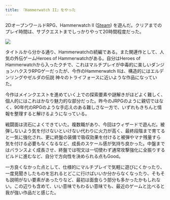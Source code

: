 ```yaml
---
title: 『Hammerwatch II』をやった
---
```


2DオープンワールドRPG、Hammerwatch II ([Steam](https://store.steampowered.com/app/1538970/Hammerwatch_II/?l=japanese)) を遊んだ。クリアまでのプレイ時間は、サブクエストまでしっかりやって20時間程度だった。

![](https://i.imgur.com/teIsog1h.png)

タイトルから分かる通り、Hammerwatchの続編である。また関連作として、人気の外伝ゲームHeroes of Hammerwatchがある。自分はHeroes of Hammerwatchから入ったクチで、これはマルチプレイが中毒的に楽しいダンジョンハクスラRPGゲーだったが、今作のHammerwatch IIは、構造的にはエルデンリングやゼルダの伝説 神々のトライフォースに近いような作品になっていた。

今作はメインクエストを進めていく上での探索要素や謎解きがほどよく難しく、個人的にはこれはかなり魅力的な部分だった。昨今のJRPGのように親切ではなく、90年代のRPGのような手応えのある難しさな一方で、いずれもきちんと情報を整理すると解けるようになっている。

戦闘面は流石によくできていた。複数職があり、今回はウィザードで遊んだ。被弾しないよう気を付けないといけない代わりに火力が高く、最終段階まで育てると一気に強化され、更に終盤の装備で吸収効果を付けると被弾やマナ残量すら気を付ける必要もなくなるなど、成長のスケール感が気持ち良かった。中盤まではバランスよく成長させ、終盤では呪文は一切使わず通常攻撃強化に全振りするビルドに進むなど、自分で方向性を決められる点もGood。

一方良くなかった点として、仕様的にマルチプレイで気軽に遊びにくかったり、一度見聞きしたものを忘れるとどこに行けばいいか分からなくなったり、そもそも説明がない要素があったりなど、最初は面食らう部分も多かったかもしれない。この辺りも含めて、いい意味でもわるい意味でも、最近のゲームと比べると我が強い作品だと感じた。
